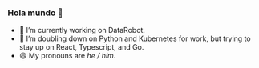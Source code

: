 ### Hola mundo 👋

- 🔭 I’m currently working on DataRobot.
- 🌱 I’m doubling down on Python and Kubernetes for work, but trying to stay up on React, Typescript, and Go.
- 😄 My pronouns are *he / him*.
